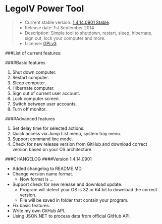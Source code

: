 LegoIV Power Tool
===============
> * Current stable version: [1.4.14.0901 Stable](https://github.com/ansidev/legoivpowertool/releases/tag/1.4.14.0901 "1.4.14.0901 Stable").
> * Release date: 1st September 2014.
> * Description: Simple tool to shutdown, restart, sleep, hibernate, sign out, lock your computer and more.
> * License: [GPLv3](http://www.gnu.org/licenses/gpl-3.0.html "GNU General Public License Version 3")

###List of current features:

####Basic features
1. Shut down computer.
2. Restart computer.
3. Sleep computer.
4. Hibernate computer.
5. Sign out of current user account.
6. Lock computer screen.
7. Switch between user accounts.
8. Turn off monitor.

####Advanced features
1. Set delay time for selected actions.
2. Quick access via Jump List menu, system tray menu.
3. Support command line mode.
4. Check for new release version from GitHub and download correct version based on your OS architecture.

###CHANGELOG
####Version 1.4.14.0901
* Added changelog to README.MD.
* Change version name format.
    * Now format is <major>.<minor>.<release year>.<release month><release date>
* Support check for new release and download update.
    * Program will detect your OS is 32 or 64 bit to download the correct version.
    * File will be saved in folder that contain your program.
* Fix basic features.
* Write my own GitHub API.
* Using JSON.NET to process data from official GitHub API.

